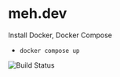# meh.dev

Install Docker, Docker Compose
* `docker compose up`

![Build Status](https://github.com/jspaetzel/meh.dev/workflows/CI/badge.svg?branch=master)
